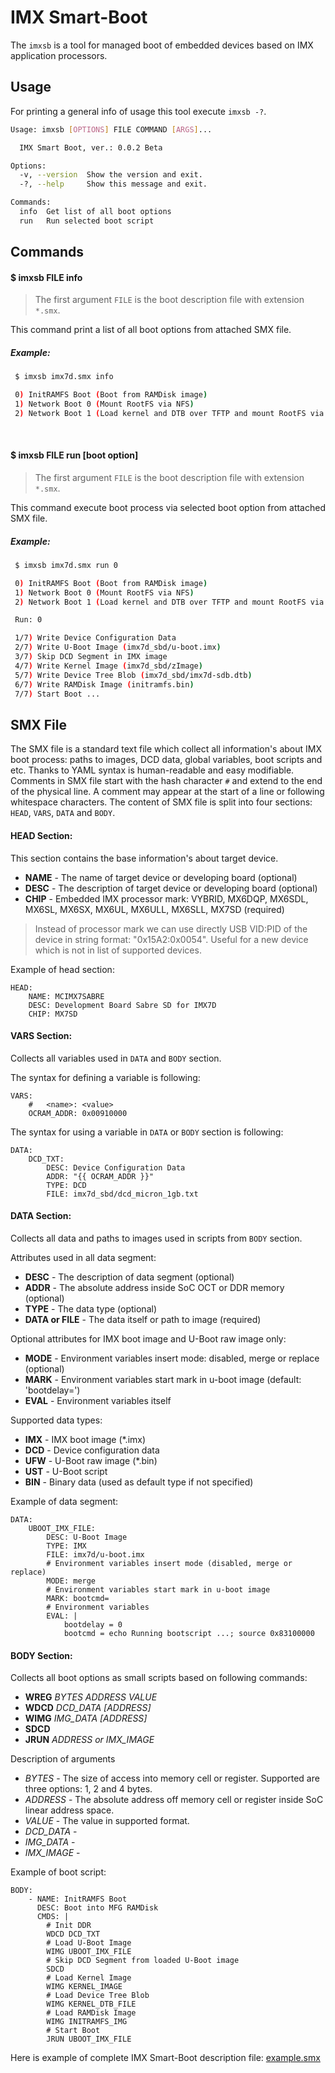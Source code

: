 IMX Smart-Boot
==============

The `imxsb` is a tool for managed boot of embedded devices based on IMX application processors.

Usage
-----

For printing a general info of usage this tool execute `imxsb -?`.

```sh
Usage: imxsb [OPTIONS] FILE COMMAND [ARGS]...

  IMX Smart Boot, ver.: 0.0.2 Beta

Options:
  -v, --version  Show the version and exit.
  -?, --help     Show this message and exit.

Commands:
  info  Get list of all boot options
  run   Run selected boot script
```

## Commands

#### $ imxsb FILE info

> The first argument `FILE` is the boot description file with extension `*.smx`.

This command print a list of all boot options from attached SMX file.

##### Example:

```sh
 $ imxsb imx7d.smx info

 0) InitRAMFS Boot (Boot from RAMDisk image)
 1) Network Boot 0 (Mount RootFS via NFS)
 2) Network Boot 1 (Load kernel and DTB over TFTP and mount RootFS via NFS)

```

<br>

#### $ imxsb FILE run [boot option]

> The first argument `FILE` is the boot description file with extension `*.smx`.

This command execute boot process via selected boot option from attached SMX file.

##### Example:

```sh
 $ imxsb imx7d.smx run 0

 0) InitRAMFS Boot (Boot from RAMDisk image)
 1) Network Boot 0 (Mount RootFS via NFS)
 2) Network Boot 1 (Load kernel and DTB over TFTP and mount RootFS via NFS)

 Run: 0

 1/7) Write Device Configuration Data
 2/7) Write U-Boot Image (imx7d_sbd/u-boot.imx)
 3/7) Skip DCD Segment in IMX image
 4/7) Write Kernel Image (imx7d_sbd/zImage)
 5/7) Write Device Tree Blob (imx7d_sbd/imx7d-sdb.dtb)
 6/7) Write RAMDisk Image (initramfs.bin)
 7/7) Start Boot ...
```

## SMX File

The SMX file is a standard text file which collect all information's about IMX boot process: paths to images, DCD data, global variables, boot scripts and etc.
Thanks to YAML syntax is human-readable and easy modifiable. Comments in SMX file start with the hash character `#` and extend to the end of the physical line.
A comment may appear at the start of a line or following whitespace characters. The content of SMX file is split into four sections: `HEAD`, `VARS`, `DATA` and `BODY`.

#### HEAD Section:

This section contains the base information's about target device.

* **NAME** - The name of target device or developing board (optional)
* **DESC** - The description of target device or developing board (optional)
* **CHIP** - Embedded IMX processor mark: VYBRID, MX6DQP, MX6SDL, MX6SL, MX6SX, MX6UL, MX6ULL, MX6SLL, MX7SD (required)

>Instead of processor mark we can use directly USB VID:PID of the device in string format: "0x15A2:0x0054". Useful for a new device which is not in list of supported devices.

Example of head section:

```
HEAD:
    NAME: MCIMX7SABRE
    DESC: Development Board Sabre SD for IMX7D
    CHIP: MX7SD
```


#### VARS Section:

Collects all variables used in `DATA` and `BODY` section. 

The syntax for defining a variable is following:

```
VARS:
    #   <name>: <value>
    OCRAM_ADDR: 0x00910000
```

The syntax for using a variable in `DATA` or `BODY` section is following:

```
DATA:
    DCD_TXT:
        DESC: Device Configuration Data
        ADDR: "{{ OCRAM_ADDR }}"
        TYPE: DCD
        FILE: imx7d_sbd/dcd_micron_1gb.txt
```

#### DATA Section:

Collects all data and paths to images used in scripts from `BODY` section.

Attributes used in all data segment:

* **DESC** - The description of data segment (optional)
* **ADDR** - The absolute address inside SoC OCT or DDR memory (optional)
* **TYPE** - The data type (optional)
* **DATA or FILE** - The data itself or path to image (required)

Optional attributes for IMX boot image and U-Boot raw image only:

* **MODE** - Environment variables insert mode: disabled, merge or replace (optional)
* **MARK** - Environment variables start mark in u-boot image (default: 'bootdelay=')
* **EVAL** - Environment variables itself

Supported data types:

* **IMX** - IMX boot image (*.imx)
* **DCD** - Device configuration data
* **UFW** - U-Boot raw image (*.bin)
* **UST** - U-Boot script
* **BIN** - Binary data (used as default type if not specified)

Example of data segment:

```
DATA:
    UBOOT_IMX_FILE:
        DESC: U-Boot Image
        TYPE: IMX
        FILE: imx7d/u-boot.imx
        # Environment variables insert mode (disabled, merge or replace)
        MODE: merge
        # Environment variables start mark in u-boot image
        MARK: bootcmd=
        # Environment variables
        EVAL: |
            bootdelay = 0
            bootcmd = echo Running bootscript ...; source 0x83100000
```

#### BODY Section:

Collects all boot options as small scripts based on following commands:

* **WREG** *BYTES ADDRESS VALUE*
* **WDCD** *DCD_DATA [ADDRESS]*
* **WIMG** *IMG_DATA [ADDRESS]*
* **SDCD**
* **JRUN** *ADDRESS or IMX_IMAGE*

Description of arguments

* *BYTES* - The size of access into memory cell or register. Supported are three options: 1, 2 and 4 bytes.
* *ADDRESS* - The absolute address off memory cell or register inside SoC linear address space.
* *VALUE* - The value in supported format.
* *DCD_DATA* -
* *IMG_DATA* -
* *IMX_IMAGE* -

Example of boot script:

```
BODY:
    - NAME: InitRAMFS Boot
      DESC: Boot into MFG RAMDisk
      CMDS: |
        # Init DDR
        WDCD DCD_TXT
        # Load U-Boot Image
        WIMG UBOOT_IMX_FILE
        # Skip DCD Segment from loaded U-Boot image
        SDCD
        # Load Kernel Image
        WIMG KERNEL_IMAGE
        # Load Device Tree Blob
        WIMG KERNEL_DTB_FILE
        # Load RAMDisk Image
        WIMG INITRAMFS_IMG
        # Start Boot
        JRUN UBOOT_IMX_FILE
```


Here is example of complete IMX Smart-Boot description file: [example.smx](example.smx)
